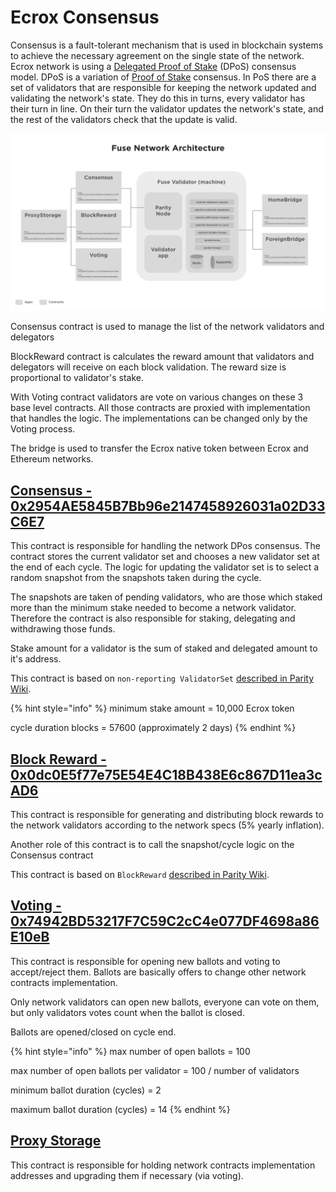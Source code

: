 # Ecrox Consensus

Consensus is a fault-tolerant mechanism that is used in blockchain systems to achieve the necessary agreement on the single state of the network. Ecrox network is using a [Delegated Proof of Stake](https://en.bitcoinwiki.org/wiki/DPoS) (DPoS) consensus model. DPoS is a variation of [Proof of Stake](https://en.bitcoinwiki.org/wiki/Proof-of-stake) consensus. In PoS there are a set of validators that are responsible for keeping the network updated and validating the network's state. They do this in turns, every validator has their turn in line. On their turn the validator updates the network's state, and the rest of the validators check that the update is valid.

![](<../../.gitbook/assets/image (3).png>)

Consensus contract is used to manage the list of the network validators and delegators

BlockReward contract is calculates the reward amount that validators and delegators will receive on each block validation. The reward size is proportional to validator's stake.

With Voting contract validators are vote on various changes on these 3 base level contracts. All those contracts are proxied with implementation that handles the logic. The implementations can be changed only by the Voting process.&#x20;

The bridge is used to transfer the Ecrox native token between Ecrox and Ethereum networks.&#x20;

## [Consensus - 0x2954AE5845B7Bb96e2147458926031a02D33C6E7](https://ecroxscan.com/address/0x2954AE5845B7Bb96e2147458926031a02D33C6E7)

This contract is responsible for handling the network DPos consensus. The contract stores the current validator set and chooses a new validator set at the end of each cycle. The logic for updating the validator set is to select a random snapshot from the snapshots taken during the cycle.

The snapshots are taken of pending validators, who are those which staked more than the minimum stake needed to become a network validator. Therefore the contract is also responsible for staking, delegating and withdrawing those funds.

Stake amount for a validator is the sum of staked and delegated amount to it's address.

This contract is based on `non-reporting ValidatorSet` [described in Parity Wiki](https://wiki.parity.io/Validator-Set.html#non-reporting-contract).

{% hint style="info" %}
minimum stake amount = 10,000 Ecrox token

cycle duration blocks = 57600 (approximately 2 days)
{% endhint %}

## [Block Reward - 0x0dc0E5f77e75E54E4C18B438E6c867D11ea3cAD6](https://ecroxscan.com/address/0x0dc0E5f77e75E54E4C18B438E6c867D11ea3cAD6)

This contract is responsible for generating and distributing block rewards to the network validators according to the network specs (5% yearly inflation).

Another role of this contract is to call the snapshot/cycle logic on the Consensus contract

This contract is based on `BlockReward` [described in Parity Wiki](https://wiki.parity.io/Block-Reward-Contract).

## [Voting - 0x74942BD53217F7C59C2cC4e077DF4698a86E10eB](https://ecroxscan.com/address/0x74942BD53217F7C59C2cC4e077DF4698a86E10eB)

This contract is responsible for opening new ballots and voting to accept/reject them. Ballots are basically offers to change other network contracts implementation.

Only network validators can open new ballots, everyone can vote on them, but only validators votes count when the ballot is closed.

Ballots are opened/closed on cycle end.

{% hint style="info" %}
max number of open ballots = 100

max number of open ballots per validator = 100 / number of validators

minimum ballot duration (cycles) = 2

maximum ballot duration (cycles) = 14
{% endhint %}

## [Proxy Storage](https://ecroxscan.com/address/0x9b66D237552d25Bc7942eF67832663dc264c926B)

This contract is responsible for holding network contracts implementation addresses and upgrading them if necessary (via voting).

